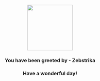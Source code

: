 <p align="center">
    <img src="https://raw.githubusercontent.com/PokeAPI/sprites/master/sprites/pokemon/523.png" width="150" height="150">
</p>
<h3 align="center">You have been greeted by - <b>Zebstrika</b></h3>
<h3 align="center">Have a wonderful day!</h3>
